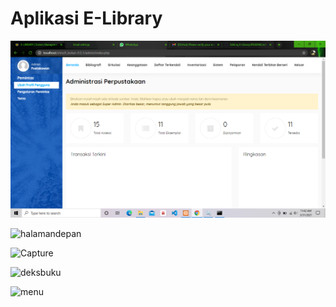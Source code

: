 # Aplikasi E-Library

![](https://raw.githubusercontent.com/GODZ217/E-Library/main/.img/ss.png)

![halamandepan](https://user-images.githubusercontent.com/81666705/113917781-d45f2700-980b-11eb-9f69-af95fd4e2c6a.PNG)

![Capture](https://user-images.githubusercontent.com/81666705/113917998-1f793a00-980c-11eb-8874-17fefc25943f.PNG)

![deksbuku](https://user-images.githubusercontent.com/81666705/113918213-57807d00-980c-11eb-82e9-2031b8008571.PNG)

![menu](https://user-images.githubusercontent.com/81666705/113918979-42581e00-980d-11eb-9171-30caa1e53643.PNG)

